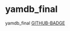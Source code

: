 # yamdb_final
yamdb_final
[GITHUB-BADGE](https://github.com/109297130/yamdb_final/workflows/yamdb_workflow/badge.svg) 